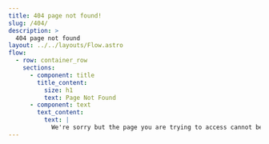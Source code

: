 ```yaml
---
title: 404 page not found!
slug: /404/
description: >
  404 page not found
layout: ../../layouts/Flow.astro
flow:
  - row: container_row
    sections:
      - component: title
        title_content:
          size: h1
          text: Page Not Found
      - component: text
        text_content:
          text: |
            We're sorry but the page you are trying to access cannot be found.
---
```

